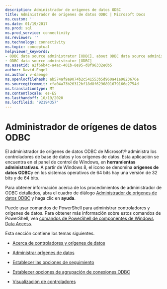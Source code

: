```yaml
---
description: Administrador de orígenes de datos ODBC
title: Administrador de orígenes de datos ODBC | Microsoft Docs
ms.custom: ''
ms.date: 01/19/2017
ms.prod: sql
ms.prod_service: connectivity
ms.reviewer: ''
ms.technology: connectivity
ms.topic: conceptual
helpviewer_keywords:
- ODBC data source administrator [ODBC], about ODBC data source administrator
- ODBC data source administrator [ODBC]
ms.assetid: a2f66b4c-a4ac-401b-8e95-d8f96332e0b5
author: David-Engel
ms.author: v-daenge
ms.openlocfilehash: ab574af9a9074b2c541553b5d960a41e9823676e
ms.sourcegitcommit: cfa04a73b26312bf18d8f6296891679166e2754d
ms.translationtype: MT
ms.contentlocale: es-ES
ms.lasthandoff: 10/19/2020
ms.locfileid: "92194357"
---
```

# <a name="odbc-data-source-administrator"></a>Administrador de orígenes de datos ODBC
El administrador de orígenes de datos ODBC de Microsoft® administra los controladores de base de datos y los orígenes de datos. Esta aplicación se encuentra en el panel de control de Windows, en **herramientas administrativas**. A partir de Windows 8, el icono se denomina **orígenes de datos ODBC**y en los sistemas operativos de 64 bits hay una versión de 32 bits y de 64 bits.  
  
 Para obtener información acerca de los procedimientos de administrador de ODBC detallados, abra el cuadro de diálogo [Administrador de orígenes de datos ODBC](/previous-versions//ms716327(v=vs.85)) y haga clic en **ayuda**.  
  
 Puede usar comandos de PowerShell para administrar controladores y orígenes de datos. Para obtener más información sobre estos comandos de PowerShell, vea [comandos de PowerShell de componentes de Windows Data Access](/previous-versions/windows/desktop/jj134064(v=vs.85)).  
  
 Esta sección contiene los temas siguientes.  
  
-   [Acerca de controladores y orígenes de datos](../../odbc/admin/about-drivers-and-data-sources.md)  
  
-   [Administrar orígenes de datos](../../odbc/admin/managing-data-sources.md)  
  
-   [Establecer las opciones de seguimiento](../../odbc/admin/setting-tracing-options.md)  
  
-   [Establecer opciones de agrupación de conexiones ODBC](../../odbc/admin/setting-odbc-connection-pooling-options.md)  
  
-   [Visualización de controladores](../../odbc/admin/viewing-drivers.md)